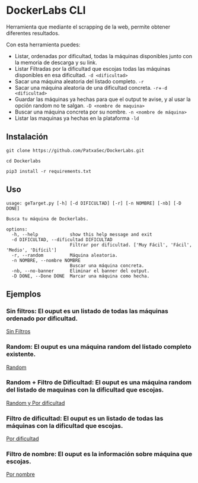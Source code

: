 # DockerLabs CLI

Herramienta que mediante el scrapping de la web, permite obtener diferentes resultados.

Con esta herramienta puedes:
- Listar, ordenadas por dificultad, todas la máquinas disponibles junto con la memoria de descarga y su link.
- Listar Filtradas por la dificultad que escojas todas las máquinas disponibles en esa dificultad. `-d <dificultad>`
- Sacar una máquina aleatoria del listado completo. `-r`
- Sacar una máquina aleatoria de una dificultad concreta. `-r`+`-d <dificultad>`
- Guardar las máquinas ya hechas para que el output te avise, y al usar la opción random no te salgan. `-D <nombre de maquina>`
- Buscar una máquina concreta por su nombre. `-n <nombre de máquina>`
- Listar las maquinas ya hechas en la plataforma `-ld`

## Instalación

```
git clone https://github.com/PatxaSec/DockerLabs.git
```
```
cd Dockerlabs
```
```
pip3 install -r requirements.txt
```

## Uso

```
usage: geTarget.py [-h] [-d DIFICULTAD] [-r] [-n NOMBRE] [-nb] [-D DONE]

Busca tu máquina de Dockerlabs.

options:
  -h, --help            show this help message and exit
  -d DIFICULTAD, --dificultad DIFICULTAD
                        Filtrar por dificultad. ['Muy Fácil', 'Fácil', 'Medio', 'Difícil']
  -r, --random          Máquina aleatoria.
  -n NOMBRE, --nombre NOMBRE
                        Buscar una máquina concreta.
  -nb, --no-banner      Eliminar el banner del output.
  -D DONE, --Done DONE  Marcar una máquina como hecha.
```

## Ejemplos

### Sin filtros: El ouput es un listado de todas las máquinas ordenado por dificultad.
[Sin Filtros](ejemplos/sin_filtros.png)

### Random: El ouput es una máquina random del listado completo existente.
[Random](ejemplos/random.png)

### Random + Filtro de Dificultad: El ouput es una máquina random del listado de maquinas con la dificultad que escojas.
[Random y Por dificultad](ejemplos/random+Medio.png)

### Filtro de dificultad: El ouput es un listado de todas las máquinas con la dificultad que escojas.
[Por dificultad](ejemplos/dificultad.png)

### Filtro de nombre: El ouput es la información sobre máquina que escojas.
[Por nombre](ejemplos/nombre.png)
